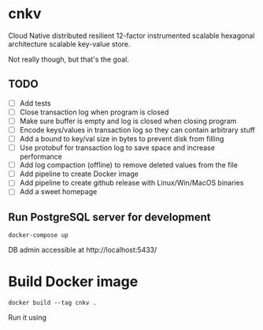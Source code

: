 # cnkv
Cloud Native distributed resilient 12-factor instrumented 
scalable hexagonal architecture scalable key-value store.

Not really though, but that's the goal.

## TODO

- [ ] Add tests
- [ ] Close transaction log when program is closed
- [ ] Make sure buffer is empty and log is closed when closing program
- [ ] Encode keys/values in transaction log so they can contain arbitrary stuff
- [ ] Add a bound to key/val size in bytes to prevent disk from filling
- [ ] Use protobuf for transaction log to save space and increase performance
- [ ] Add log compaction (offline) to remove deleted values from the file
- [ ] Add pipeline to create Docker image
- [ ] Add pipeline to create github release with Linux/Win/MacOS binaries
- [ ] Add a sweet homepage

## Run PostgreSQL server for development

    docker-compose up

DB admin accessible at http://localhost:5433/

# Build Docker image

    docker build --tag cnkv .

Run it using

    